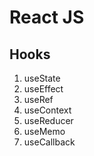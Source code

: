 # React JS

## Hooks

1. useState
2. useEffect
3. useRef
4. useContext
5. useReducer
6. useMemo
7. useCallback
